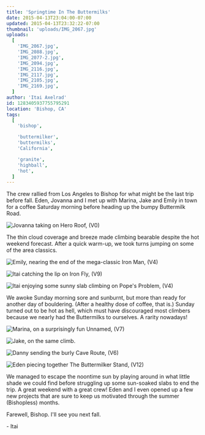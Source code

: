 ```yaml
---
title: 'Springtime In The Buttermilks'
date: 2015-04-13T23:04:00-07:00
updated: 2015-04-13T23:32:22-07:00
thumbnail: 'uploads/IMG_2067.jpg'
uploads:
  [
    'IMG_2067.jpg',
    'IMG_2088.jpg',
    'IMG_2077-2.jpg',
    'IMG_2094.jpg',
    'IMG_2116.jpg',
    'IMG_2117.jpg',
    'IMG_2105.jpg',
    'IMG_2169.jpg',
  ]
author: 'Itai Axelrad'
id: 1283405937755795291
location: 'Bishop, CA'
tags:
  [
    'bishop',

    'buttermilker',
    'buttermilks',
    'California',

    'granite',
    'highball',
    'hot',
  ]
---
```


The crew rallied from Los Angeles to Bishop for what might be the last trip before fall. Eden, Jovanna and I met up with Marina, Jake and Emily in town for a coffee Saturday morning before heading up the bumpy Buttermilk Road.

![Jovanna taking on Hero Roof, (V0)](uploads/IMG_2067.jpg)

The thin cloud coverage and breeze made climbing bearable despite the hot weekend forecast. After a quick warm-up, we took turns jumping on some of the area classics.

![Emily, nearing the end of the mega-classic Iron Man, (V4)](uploads/IMG_2088.jpg)

![Itai catching the lip on Iron Fly, (V9)](uploads/IMG_2077-2.jpg)

![Itai enjoying some sunny slab climbing on Pope's Problem, (V4)](uploads/IMG_2094.jpg)

We awoke Sunday morning sore and sunburnt, but more than ready for another day of bouldering. (After a healthy dose of coffee, that is.) Sunday turned out to be hot as hell, which must have discouraged most climbers because we nearly had the Buttermilks to ourselves. A rarity nowadays!

![Marina, on a surprisingly fun Unnamed, (V7)](uploads/IMG_2116.jpg)

![Jake, on the same climb.](uploads/IMG_2117.jpg)

![Danny sending the burly Cave Route, (V6)](uploads/IMG_2105.jpg)

![Eden piecing together The Buttermilker Stand, (V12)](uploads/IMG_2169.jpg)

We managed to escape the noontime sun by playing around in what little shade we could find before struggling up some sun-soaked slabs to end the trip. A great weekend with a great crew! Eden and I even opened up a few new projects that are sure to keep us motivated through the summer (Bishopless) months.

Farewell, Bishop. I'll see you next fall.

\- Itai
